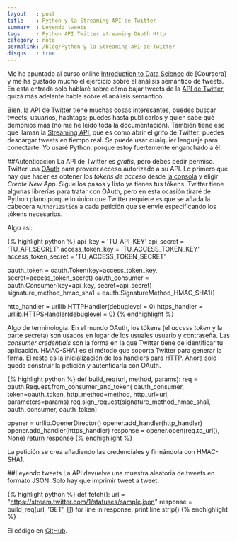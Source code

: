 ```yaml
---
layout   : post
title    : Python y la Streaming API de Twitter
summary  : Leyendo tweets
tags     : Python API Twitter streaming OAuth Http
category : note
permalink: /blog/Python-y-la-Streaming-API-de-Twitter
disqus   : true
---
```


Me he apuntado al curso online [Introduction to
Data Science] de [Coursera] y me ha gustado mucho
el ejercicio sobre el análisis semántico de tweets.
En esta entrada solo hablaré sobre cómo bajar tweets de
la [API de Twitter], quizá más adelante hable sobre el
análisis semántico.

Bien, la API de Twitter tiene muchas cosas interesantes,
puedes buscar tweets, usuarios, hashtags; puedes hasta publicarlos
y quien sabe qué demonios más (no me he leído toda la documentación).
También tiene ese que llaman la [Streaming API], que es como abrir
el grifo de Twitter: puedes descargar tweets en tiempo real.
Se puede usar cualquier lenguaje para conectarte. Yo usaré
Python, porque estoy fuertemente enganchado a él.

##Autenticación
La API de Twitter es *gratis*, pero debes pedir permiso. Twitter usa [OAuth]
para proveer acceso autorizado a su API.
Lo primero que hay que hacer es obtener los *tokens de acceso* desde
[la consola] y eligir  *Create New App*.
Sigue los pasos y listo ya tienes tus tókens.
Twitter tiene algunas librerías para tratar con
OAuth, pero en esta ocasión tiraré de Python plano porque
lo único que Twitter requiere es que se añada
la cabecera `Authorization` a cada petición que se envíe especificando
los tókens necesarios.

Algo así:

{% highlight python %}
api_key = 'TU_API_KEY'
api_secret = 'TU_API_SECRET'
access_token_key = 'TU_ACCESS_TOKEN_KEY'
access_token_secret = 'TU_ACCESS_TOKEN_SECRET'

oauth_token = oauth.Token(key=access_token_key, secret=access_token_secret)
oauth_consumer = oauth.Consumer(key=api_key, secret=api_secret)
signature_method_hmac_sha1 = oauth.SignatureMethod_HMAC_SHA1()

http_handler  = urllib.HTTPHandler(debuglevel = 0)
https_handler = urllib.HTTPSHandler(debuglevel = 0)
{% endhighlight %}

Algo de terminología. En el mundo OAuth, los tókens (el *access token* y
la parte secreta) son usados en lugar de los usuales usuario y
contraseña. Las *consumer credentials* son la forma en la que
Twitter tiene de identificar tu aplicación.
HMAC-SHA1 es el método que soporta Twitter para generar la firma.
El resto es la inicialización de los handlers para HTTP.
Ahora solo queda construir la petición y autenticarla con OAuth.

{% highlight python %}
def build_req(url, method, params):
  req = oauth.Request.from_consumer_and_token(
    oauth_consumer, token=oauth_token, http_method=method, http_url=url, parameters=params)
  req.sign_request(signature_method_hmac_sha1, oauth_consumer, oauth_token)

  opener = urllib.OpenerDirector()
  opener.add_handler(http_handler)
  opener.add_handler(https_handler)
  response = opener.open(req.to_url(), None)
  return response
{% endhighlight %}

La petición se crea añadiendo las credenciales y firmándola
con HMAC-SHA1.

##Leyendo tweets
La API devuelve una muestra aleatoria
de tweets en formato JSON. Solo hay que imprimir tweet a tweet:

{% highlight python %}
def fetch():
  url = "https://stream.twitter.com/1/statuses/sample.json"
  response = build_req(url, 'GET', [])
  for line in response:
     print line.strip()
{% endhighlight %}

El código en [GitHub].

[Introduction to Data Science]: https://www.coursera.org/course/datasci
[API de Twitter]: https://dev.twitter.com/
[Streaming API]: https://dev.twitter.com/docs/api/streaming
[la consola]: https://apps.twitter.com/app/new
[OAuth]: http://oauth.net/
[GitHub]: https://github.com/enrmarc/twitter-api-python